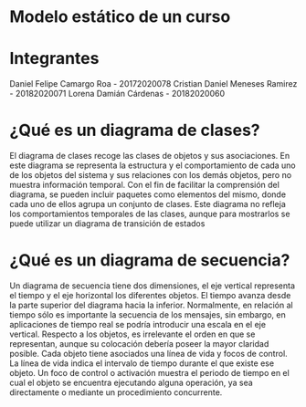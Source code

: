 # Modelo estático de un curso

# Integrantes
Daniel Felipe Camargo Roa - 20172020078
Cristian Daniel Meneses Ramirez - 20182020071
Lorena Damián Cárdenas - 20182020060

# ¿Qué es un diagrama de clases?

El diagrama de clases recoge las clases de objetos y sus asociaciones. En este diagrama se representa la estructura y el comportamiento de cada uno de los objetos del sistema y sus relaciones con los demás objetos, pero no muestra información temporal.
Con el fin de facilitar la comprensión del diagrama, se pueden incluir paquetes como elementos del mismo, donde cada uno de ellos agrupa un conjunto de clases.
Este diagrama no refleja los comportamientos temporales de las clases, aunque para mostrarlos se puede utilizar un diagrama de transición de estados

# ¿Qué es un diagrama de secuencia? 

Un diagrama de secuencia tiene dos dimensiones, el eje vertical representa el tiempo y el eje horizontal los diferentes objetos. El tiempo avanza desde la parte superior del diagrama hacia la inferior. Normalmente, en relación al tiempo sólo es importante la secuencia de los mensajes, sin embargo, en aplicaciones de tiempo real se podría introducir una escala en el eje vertical. Respecto a los objetos, es irrelevante el orden en que se representan, aunque su colocación debería poseer la mayor claridad posible.
Cada objeto tiene asociados una línea de vida y focos de control. La línea de vida indica el intervalo de tiempo durante el que existe ese objeto. Un foco de control o activación muestra el periodo de tiempo en el cual el objeto se encuentra ejecutando alguna operación, ya sea directamente o mediante un procedimiento concurrente.
